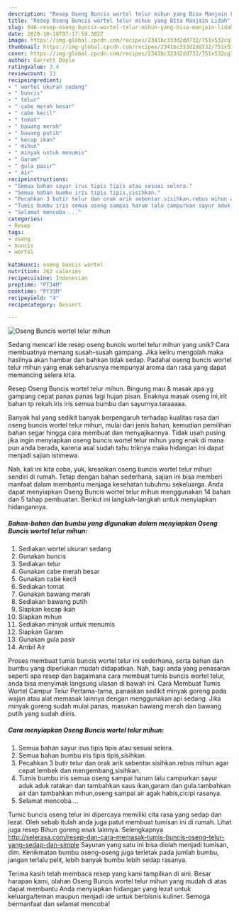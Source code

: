 ```yaml
---
description: "Resep Oseng Buncis wortel telur mihun yang Bisa Manjain Lidah"
title: "Resep Oseng Buncis wortel telur mihun yang Bisa Manjain Lidah"
slug: 946-resep-oseng-buncis-wortel-telur-mihun-yang-bisa-manjain-lidah
date: 2020-10-18T07:17:59.302Z
image: https://img-global.cpcdn.com/recipes/2341bc333d2dd732/751x532cq70/oseng-buncis-wortel-telur-mihun-foto-resep-utama.jpg
thumbnail: https://img-global.cpcdn.com/recipes/2341bc333d2dd732/751x532cq70/oseng-buncis-wortel-telur-mihun-foto-resep-utama.jpg
cover: https://img-global.cpcdn.com/recipes/2341bc333d2dd732/751x532cq70/oseng-buncis-wortel-telur-mihun-foto-resep-utama.jpg
author: Garrett Doyle
ratingvalue: 3.4
reviewcount: 13
recipeingredient:
- " wortel ukuran sedang"
- " buncis"
- " telur"
- " cabe merah besar"
- " cabe kecil"
- " tomat"
- " bawang merah"
- " bawang putih"
- " kecap ikan"
- " mihun"
- " minyak untuk menumis"
- " Garam"
- " gula pasir"
- " Air"
recipeinstructions:
- "Semua bahan sayur irus tipis tipis atau sesuai selera."
- "Semua bahan bumbu iris tipis tipis,sisihkan."
- "Pecahkan 3 butir telur dan orak arik sebentar.sisihkan.rebus mihun agar cepat lembek dan mengembang,sisihkan."
- "Tumis bumbu iris semua oseng sampai harum lalu campurkan sayur aduk aduk ratakan dan tambahkan saus ikan,garam dan gula.tambahkan air dan tambahkan mihun,oseng sampai air agak habis,cicipi rasanya."
- "Selamat mencoba...."
categories:
- Resep
tags:
- oseng
- buncis
- wortel

katakunci: oseng buncis wortel 
nutrition: 262 calories
recipecuisine: Indonesian
preptime: "PT34M"
cooktime: "PT33M"
recipeyield: "4"
recipecategory: Dessert

---
```



![Oseng Buncis wortel telur mihun](https://img-global.cpcdn.com/recipes/2341bc333d2dd732/751x532cq70/oseng-buncis-wortel-telur-mihun-foto-resep-utama.jpg)

Sedang mencari ide resep oseng buncis wortel telur mihun yang unik? Cara membuatnya memang susah-susah gampang. Jika keliru mengolah maka hasilnya akan hambar dan bahkan tidak sedap. Padahal oseng buncis wortel telur mihun yang enak seharusnya mempunyai aroma dan rasa yang dapat memancing selera kita.

Resep Oseng Buncis wortel telur mihun. Bingung mau &amp; masak apa.yg gampang cepat panas panas lagi hujan pisan. Enaknya masak oseng ini,irit bahan tp rekah.iris iris semua bumbu dan sayurnya.taraaaaa.

Banyak hal yang sedikit banyak berpengaruh terhadap kualitas rasa dari oseng buncis wortel telur mihun, mulai dari jenis bahan, kemudian pemilihan bahan segar hingga cara membuat dan menyajikannya. Tidak usah pusing jika ingin menyiapkan oseng buncis wortel telur mihun yang enak di mana pun anda berada, karena asal sudah tahu triknya maka hidangan ini dapat menjadi sajian istimewa.


Nah, kali ini kita coba, yuk, kreasikan oseng buncis wortel telur mihun sendiri di rumah. Tetap dengan bahan sederhana, sajian ini bisa memberi manfaat dalam membantu menjaga kesehatan tubuhmu sekeluarga. Anda dapat menyiapkan Oseng Buncis wortel telur mihun menggunakan 14 bahan dan 5 tahap pembuatan. Berikut ini langkah-langkah untuk menyiapkan hidangannya.

<!--inarticleads1-->

##### Bahan-bahan dan bumbu yang digunakan dalam menyiapkan Oseng Buncis wortel telur mihun:

1. Sediakan  wortel ukuran sedang
1. Gunakan  buncis
1. Sediakan  telur
1. Gunakan  cabe merah besar
1. Gunakan  cabe kecil
1. Sediakan  tomat
1. Gunakan  bawang merah
1. Sediakan  bawang putih
1. Siapkan  kecap ikan
1. Siapkan  mihun
1. Sediakan  minyak untuk menumis
1. Siapkan  Garam
1. Gunakan  gula pasir
1. Ambil  Air


Proses membuat tumis buncis wortel telur ini sederhana, serta bahan dan bumbu yang diperlukan mudah didapatkan. Nah, bagi anda yang penasaran seperti apa resep dan bagaimana cara membuat tumis buncis wortel telur, anda bisa menyimak langsung ulasan di bawah ini. Cara Membuat Tumis Wortel Campur Telur Pertama-tama, panaskan sedikit minyak goreng pada wajan atau alat memasak lainnya dengan menggunakan api sedang. Jika minyak goreng sudah mulai panas, masukan bawang merah dan bawang putih yang sudah diiris. 

<!--inarticleads2-->

##### Cara menyiapkan Oseng Buncis wortel telur mihun:

1. Semua bahan sayur irus tipis tipis atau sesuai selera.
1. Semua bahan bumbu iris tipis tipis,sisihkan.
1. Pecahkan 3 butir telur dan orak arik sebentar.sisihkan.rebus mihun agar cepat lembek dan mengembang,sisihkan.
1. Tumis bumbu iris semua oseng sampai harum lalu campurkan sayur aduk aduk ratakan dan tambahkan saus ikan,garam dan gula.tambahkan air dan tambahkan mihun,oseng sampai air agak habis,cicipi rasanya.
1. Selamat mencoba....


Tumic buncis oseng telur ini dipercaya memiliki cita rasa yang sedap dan lezat. Oleh sebab itulah anda juga patut membuat tumisan ini di rumah. Lihat juga resep Bihun goreng enak lainnya. Selengkapnya http://selerasa.com/resep-dan-cara-memasak-tumis-buncis-oseng-telur-yang-sedap-dan-simple Sayuran yang satu ini bisa diolah menjadi tumisan, dim. Kenikmatan bumbu oseng-oseng juga terletak pada jumlah bumbu, jangan terlalu pelit, lebih banyak bumbu lebih sedap rasanya. 

Terima kasih telah membaca resep yang kami tampilkan di sini. Besar harapan kami, olahan Oseng Buncis wortel telur mihun yang mudah di atas dapat membantu Anda menyiapkan hidangan yang lezat untuk keluarga/teman maupun menjadi ide untuk berbisnis kuliner. Semoga bermanfaat dan selamat mencoba!
